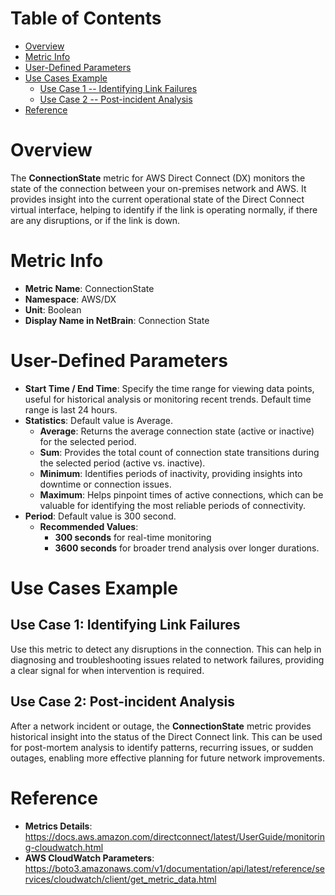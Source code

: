 # Table of Contents
- [Overview](#overview)
- [Metric Info](#metric-info)
- [User-Defined Parameters](#user-defined-parameters)
- [Use Cases Example](#example)
    - [Use Case 1 -- Identifying Link Failures](#example-1) 
    - [Use Case 2 -- Post-incident Analysis](#example-2)
- [Reference](#reference)

# Overview <a name="overview"></a>
The <b>ConnectionState</b> metric for AWS Direct Connect (DX) monitors the state of the connection between your on-premises network and AWS. It provides insight into the current operational state of the Direct Connect virtual interface, helping to identify if the link is operating normally, if there are any disruptions, or if the link is down.


# Metric Info <a name="metric-info"></a>
* <b>Metric Name</b>: ConnectionState
* <b>Namespace</b>: AWS/DX
* <b>Unit</b>: Boolean
* <b>Display Name in NetBrain</b>: Connection State

# User-Defined Parameters <a name="user-defined-parameters"></a>
* <b>Start Time / End Time</b>: Specify the time range for viewing data points, useful for historical analysis or monitoring recent trends. Default time range is last 24 hours.
* <b>Statistics</b>: Default value is Average.
  * <b>Average</b>: Returns the average connection state (active or inactive) for the selected period.
  * <b>Sum</b>: Provides the total count of connection state transitions during the selected period (active vs. inactive).
  * <b>Minimum</b>: Identifies periods of inactivity, providing insights into downtime or connection issues.
  * <b>Maximum</b>: Helps pinpoint times of active connections, which can be valuable for identifying the most reliable periods of connectivity.
* <b>Period</b>: Default value is 300 second.
  * <b>Recommended Values</b>:
    * <b>300 seconds</b> for real-time monitoring
    * <b>3600 seconds</b> for broader trend analysis over longer durations.

# Use Cases Example <a name="example"></a>
## Use Case 1: Identifying Link Failures <a name="example-1"></a>
Use this metric to detect any disruptions in the connection. This can help in diagnosing and troubleshooting issues related to network failures, providing a clear signal for when intervention is required.


## Use Case 2: Post-incident Analysis <a name="example-2"></a>
After a network incident or outage, the <b>ConnectionState</b> metric provides historical insight into the status of the Direct Connect link. This can be used for post-mortem analysis to identify patterns, recurring issues, or sudden outages, enabling more effective planning for future network improvements.



# Reference <a name="reference"></a>
* <b>Metrics Details</b>: https://docs.aws.amazon.com/directconnect/latest/UserGuide/monitoring-cloudwatch.html
* <b>AWS CloudWatch Parameters</b>: https://boto3.amazonaws.com/v1/documentation/api/latest/reference/services/cloudwatch/client/get_metric_data.html